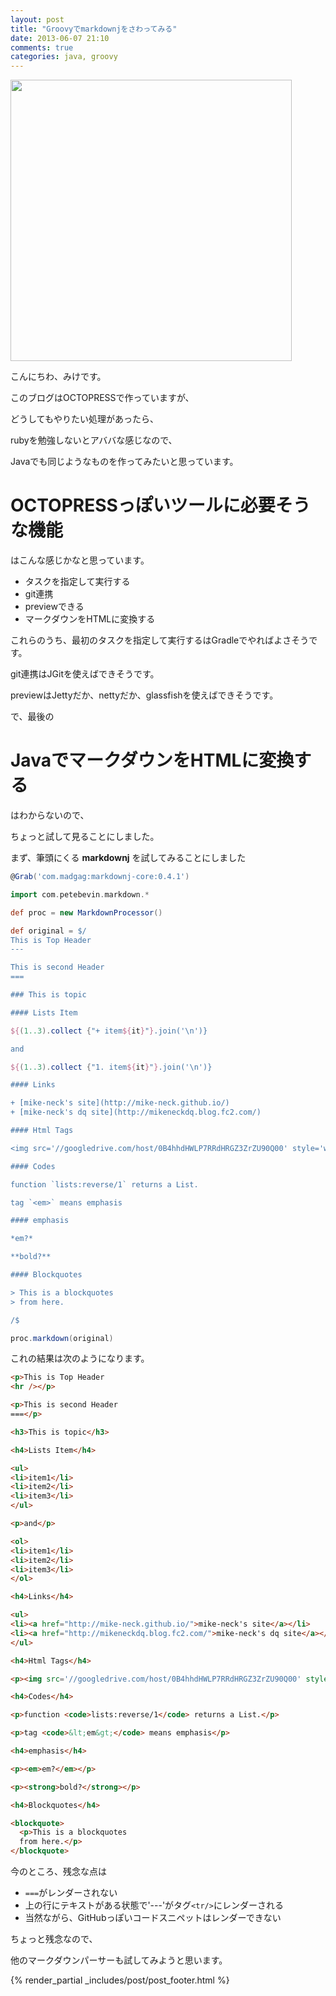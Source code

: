 ```yaml
---
layout: post
title: "Groovyでmarkdownjをさわってみる"
date: 2013-06-07 21:10
comments: true
categories: java, groovy
---
```


<img src="//googledrive.com/host/0B4hhdHWLP7RRcURrSlZiNXlNVVk" style="width : 450px;"/>

こんにちわ、みけです。

このブログはOCTOPRESSで作っていますが、

どうしてもやりたい処理があったら、

rubyを勉強しないとアババな感じなので、

Javaでも同じようなものを作ってみたいと思っています。


OCTOPRESSっぽいツールに必要そうな機能
===

はこんな感じかなと思っています。

+ タスクを指定して実行する
+ git連携
+ previewできる
+ マークダウンをHTMLに変換する

これらのうち、最初のタスクを指定して実行するはGradleでやればよさそうです。

git連携はJGitを使えばできそうです。

previewはJettyだか、nettyだか、glassfishを使えばできそうです。

で、最後の

JavaでマークダウンをHTMLに変換する
===

はわからないので、

ちょっと試して見ることにしました。

まず、筆頭にくる **markdownj** を試してみることにしました

```groovy markdown-sample.groovy
@Grab('com.madgag:markdownj-core:0.4.1')

import com.petebevin.markdown.*

def proc = new MarkdownProcessor()

def original = $/
This is Top Header
---

This is second Header
===

### This is topic

#### Lists Item

${(1..3).collect {"+ item${it}"}.join('\n')}

and

${(1..3).collect {"1. item${it}"}.join('\n')}

#### Links

+ [mike-neck's site](http://mike-neck.github.io/)
+ [mike-neck's dq site](http://mikeneckdq.blog.fc2.com/)

#### Html Tags

<img src='//googledrive.com/host/0B4hhdHWLP7RRdHRGZ3ZrZU90Q00' style='width : 400px;'>

#### Codes

function `lists:reverse/1` returns a List.

tag `<em>` means emphasis

#### emphasis

*em?*

**bold?**

#### Blockquotes

> This is a blockquotes
> from here.

/$

proc.markdown(original)
```

これの結果は次のようになります。

```html
<p>This is Top Header
<hr /></p>

<p>This is second Header
===</p>

<h3>This is topic</h3>

<h4>Lists Item</h4>

<ul>
<li>item1</li>
<li>item2</li>
<li>item3</li>
</ul>

<p>and</p>

<ol>
<li>item1</li>
<li>item2</li>
<li>item3</li>
</ol>

<h4>Links</h4>

<ul>
<li><a href="http://mike-neck.github.io/">mike-neck's site</a></li>
<li><a href="http://mikeneckdq.blog.fc2.com/">mike-neck's dq site</a></li>
</ul>

<h4>Html Tags</h4>

<p><img src='//googledrive.com/host/0B4hhdHWLP7RRdHRGZ3ZrZU90Q00' style='width : 400px;'></p>

<h4>Codes</h4>

<p>function <code>lists:reverse/1</code> returns a List.</p>

<p>tag <code>&lt;em&gt;</code> means emphasis</p>

<h4>emphasis</h4>

<p><em>em?</em></p>

<p><strong>bold?</strong></p>

<h4>Blockquotes</h4>

<blockquote>
  <p>This is a blockquotes
  from here.</p>
</blockquote>
```

今のところ、残念な点は

+ `===`がレンダーされない
+ 上の行にテキストがある状態で'---'がタグ`<tr/>`にレンダーされる
+ 当然ながら、GitHubっぽいコードスニペットはレンダーできない

ちょっと残念なので、

他のマークダウンパーサーも試してみようと思います。


{% render_partial _includes/post/post_footer.html %}

